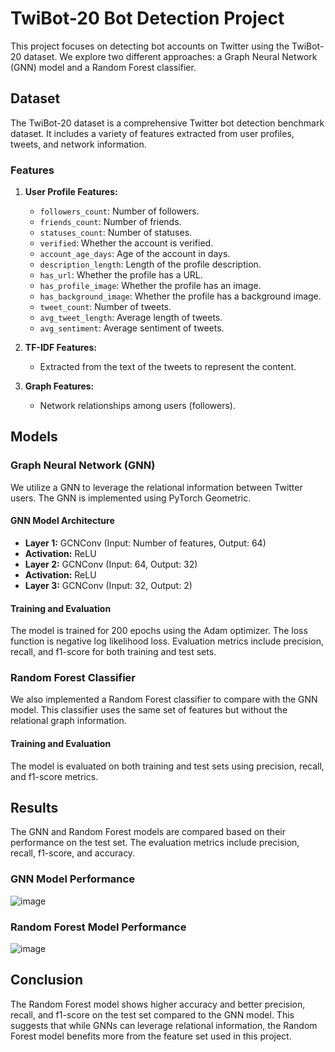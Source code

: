 # TwiBot-20 Bot Detection Project

This project focuses on detecting bot accounts on Twitter using the TwiBot-20 dataset. We explore two different approaches: a Graph Neural Network (GNN) model and a Random Forest classifier. 

## Dataset

The TwiBot-20 dataset is a comprehensive Twitter bot detection benchmark dataset. It includes a variety of features extracted from user profiles, tweets, and network information.

### Features

1. **User Profile Features:**
    - `followers_count`: Number of followers.
    - `friends_count`: Number of friends.
    - `statuses_count`: Number of statuses.
    - `verified`: Whether the account is verified.
    - `account_age_days`: Age of the account in days.
    - `description_length`: Length of the profile description.
    - `has_url`: Whether the profile has a URL.
    - `has_profile_image`: Whether the profile has an image.
    - `has_background_image`: Whether the profile has a background image.
    - `tweet_count`: Number of tweets.
    - `avg_tweet_length`: Average length of tweets.
    - `avg_sentiment`: Average sentiment of tweets.

2. **TF-IDF Features:**
    - Extracted from the text of the tweets to represent the content.

3. **Graph Features:**
    - Network relationships among users (followers).

## Models

### Graph Neural Network (GNN)

We utilize a GNN to leverage the relational information between Twitter users. The GNN is implemented using PyTorch Geometric.

#### GNN Model Architecture

- **Layer 1:** GCNConv (Input: Number of features, Output: 64)
- **Activation:** ReLU
- **Layer 2:** GCNConv (Input: 64, Output: 32)
- **Activation:** ReLU
- **Layer 3:** GCNConv (Input: 32, Output: 2)

#### Training and Evaluation

The model is trained for 200 epochs using the Adam optimizer. The loss function is negative log likelihood loss. Evaluation metrics include precision, recall, and f1-score for both training and test sets.

### Random Forest Classifier

We also implemented a Random Forest classifier to compare with the GNN model. This classifier uses the same set of features but without the relational graph information.

#### Training and Evaluation

The model is evaluated on both training and test sets using precision, recall, and f1-score metrics.

## Results

The GNN and Random Forest models are compared based on their performance on the test set. The evaluation metrics include precision, recall, f1-score, and accuracy.

### GNN Model Performance

![image](https://github.com/BusraZenbilci/CSE474-SocialNetworkAnalysis/assets/88310614/6e6daa8c-5002-4abd-8643-f715533edee0)


### Random Forest Model Performance

![image](https://github.com/BusraZenbilci/CSE474-SocialNetworkAnalysis/assets/88310614/64a211a2-2bcb-4f22-a411-222cc78e53bb)


## Conclusion

The Random Forest model shows higher accuracy and better precision, recall, and f1-score on the test set compared to the GNN model. This suggests that while GNNs can leverage relational information, the Random Forest model benefits more from the feature set used in this project.




